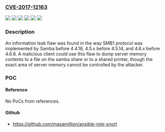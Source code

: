 ### [CVE-2017-12163](https://cve.mitre.org/cgi-bin/cvename.cgi?name=CVE-2017-12163)
![](https://img.shields.io/static/v1?label=Product&message=Samba&color=blue)
![](https://img.shields.io/static/v1?label=Version&message=4.4.16%20&color=brightgreen)
![](https://img.shields.io/static/v1?label=Version&message=4.5.14%20&color=brightgreen)
![](https://img.shields.io/static/v1?label=Version&message=4.6.8%20&color=brightgreen)
![](https://img.shields.io/static/v1?label=Version&message=4.7%20&color=brightgreen)
![](https://img.shields.io/static/v1?label=Vulnerability&message=CWE-200&color=brightgreen)

### Description

An information leak flaw was found in the way SMB1 protocol was implemented by Samba before 4.4.16, 4.5.x before 4.5.14, and 4.6.x before 4.6.8. A malicious client could use this flaw to dump server memory contents to a file on the samba share or to a shared printer, though the exact area of server memory cannot be controlled by the attacker.

### POC

#### Reference
No PoCs from references.

#### Github
- https://github.com/maxamillion/ansible-role-snort

